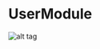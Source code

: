 # UserModule

![alt tag](https://drive.google.com/file/d/0B2bMSIHms1kCZzU3Nml6YlJDdW8/view?usp=sharing)